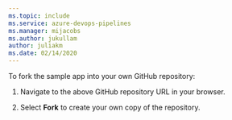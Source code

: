 ```yaml
---
ms.topic: include
ms.service: azure-devops-pipelines
ms.manager: mijacobs
ms.author: jukullam
author: juliakm
ms.date: 02/14/2020
---
```


To fork the sample app into your own GitHub repository:

 1. Navigate to the above GitHub repository URL in your browser.

 1. Select **Fork** to create your own copy of the repository.
